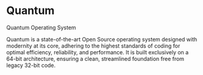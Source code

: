 # Quantum
Quantum Operating System

Quantum is a state-of-the-art Open Source operating system designed with modernity at its core, adhering to the highest standards of coding for optimal efficiency, reliability, and performance. It is built exclusively on a 64-bit architecture, ensuring a clean, streamlined foundation free from legacy 32-bit code.

